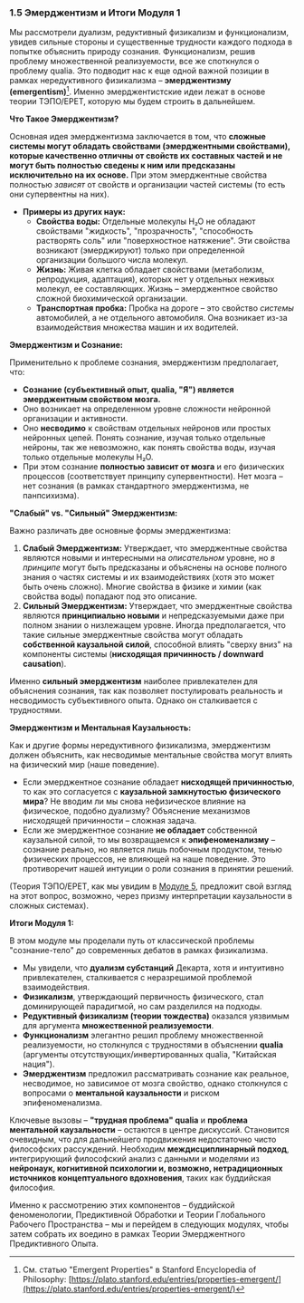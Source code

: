### 1.5 Эмерджентизм и Итоги Модуля 1

Мы рассмотрели дуализм, редуктивный физикализм и функционализм, увидев сильные стороны и существенные трудности каждого подхода в попытке объяснить природу сознания. Функционализм, решив проблему множественной реализуемости, все же споткнулся о проблему qualia. Это подводит нас к еще одной важной позиции в рамках нередуктивного физикализма – **эмерджентизму (emergentism)**[^sep_emergent2]. Именно эмерджентистские идеи лежат в основе теории ТЭПО/EPET, которую мы будем строить в дальнейшем.

**Что Такое Эмерджентизм?**

Основная идея эмерджентизма заключается в том, что **сложные системы могут обладать свойствами (эмерджентными свойствами), которые качественно отличны от свойств их составных частей и не могут быть полностью сведены к ним или предсказаны исключительно на их основе.** При этом эмерджентные свойства полностью *зависят* от свойств и организации частей системы (то есть они супервентны на них).

*   **Примеры из других наук:**
    *   **Свойства воды:** Отдельные молекулы H₂O не обладают свойствами "жидкость", "прозрачность", "способность растворять соль" или "поверхностное натяжение". Эти свойства возникают (эмерджируют) только при определенной организации большого числа молекул.
    *   **Жизнь:** Живая клетка обладает свойствами (метаболизм, репродукция, адаптация), которых нет у отдельных неживых молекул, ее составляющих. Жизнь – эмерджентное свойство сложной биохимической организации.
    *   **Транспортная пробка:** Пробка на дороге – это свойство *системы* автомобилей, а не отдельного автомобиля. Она возникает из-за взаимодействия множества машин и их водителей.

**Эмерджентизм и Сознание:**

Применительно к проблеме сознания, эмерджентизм предполагает, что:

*   **Сознание (субъективный опыт, qualia, "Я") является эмерджентным свойством мозга.**
*   Оно возникает на определенном уровне сложности нейронной организации и активности.
*   Оно **несводимо** к свойствам отдельных нейронов или простых нейронных цепей. Понять сознание, изучая только отдельные нейроны, так же невозможно, как понять свойства воды, изучая только отдельные молекулы H₂O.
*   При этом сознание **полностью зависит от мозга** и его физических процессов (соответствует принципу супервентности). Нет мозга – нет сознания (в рамках стандартного эмерджентизма, не панпсихизма).

**"Слабый" vs. "Сильный" Эмерджентизм:**

Важно различать две основные формы эмерджентизма:

1.  **Слабый Эмерджентизм:** Утверждает, что эмерджентные свойства являются новыми и интересными на *описательном* уровне, но *в принципе* могут быть предсказаны и объяснены на основе полного знания о частях системы и их взаимодействиях (хотя это может быть очень сложно). Многие свойства в физике и химии (как свойства воды) попадают под это описание.
2.  **Сильный Эмерджентизм:** Утверждает, что эмерджентные свойства являются **принципиально новыми** и непредсказуемыми даже при полном знании о низлежащем уровне. Иногда предполагается, что такие сильные эмерджентные свойства могут обладать **собственной каузальной силой**, способной влиять "сверху вниз" на компоненты системы (**нисходящая причинность / downward causation**).

Именно **сильный эмерджентизм** наиболее привлекателен для объяснения сознания, так как позволяет постулировать реальность и несводимость субъективного опыта. Однако он сталкивается с трудностями.

**Эмерджентизм и Ментальная Каузальность:**

Как и другие формы нередуктивного физикализма, эмерджентизм должен объяснить, как несводимые ментальные свойства могут влиять на физический мир (наше поведение).

*   Если эмерджентное сознание обладает **нисходящей причинностью**, то как это согласуется с **каузальной замкнутостью физического мира**? Не вводим ли мы снова нефизическое влияние на физическое, подобно дуализму? Объяснение механизмов нисходящей причинности – сложная задача.
*   Если же эмерджентное сознание **не обладает** собственной каузальной силой, то мы возвращаемся к **эпифеноменализму** – сознание реально, но является лишь побочным продуктом, тенью физических процессов, не влияющей на наше поведение. Это противоречит нашей интуиции о роли сознания в принятии решений.

(Теория ТЭПО/EPET, как мы увидим в [Модуле 5](../module5/), предложит свой взгляд на этот вопрос, возможно, через призму интерпретации каузальности в сложных системах).

**Итоги Модуля 1:**

В этом модуле мы проделали путь от классической проблемы "сознание-тело" до современных дебатов в рамках физикализма.

*   Мы увидели, что **дуализм субстанций** Декарта, хотя и интуитивно привлекателен, сталкивается с неразрешимой проблемой взаимодействия.
*   **Физикализм**, утверждающий первичность физического, стал доминирующей парадигмой, но сам разделился на подходы.
*   **Редуктивный физикализм (теории тождества)** оказался уязвимым для аргумента **множественной реализуемости**.
*   **Функционализм** элегантно решил проблему множественной реализуемости, но столкнулся с трудностями в объяснении **qualia** (аргументы отсутствующих/инвертированных qualia, "Китайская нация").
*   **Эмерджентизм** предложил рассматривать сознание как реальное, несводимое, но зависимое от мозга свойство, однако столкнулся с вопросами о **ментальной каузальности** и риском эпифеноменализма.

Ключевые вызовы – **"трудная проблема" qualia** и **проблема ментальной каузальности** – остаются в центре дискуссий. Становится очевидным, что для дальнейшего продвижения недостаточно чисто философских рассуждений. Необходим **междисциплинарный подход**, интегрирующий философский анализ с данными и моделями из **нейронаук, когнитивной психологии и, возможно, нетрадиционных источников концептуального вдохновения**, таких как буддийская философия.

Именно к рассмотрению этих компонентов – буддийской феноменологии, Предиктивной Обработки и Теории Глобального Рабочего Пространства – мы и перейдем в следующих модулях, чтобы затем собрать их воедино в рамках Теории Эмерджентного Предиктивного Опыта.


[^sep_emergent2]: См. статью "Emergent Properties" в Stanford Encyclopedia of Philosophy: [https://plato.stanford.edu/entries/properties-emergent/](https://plato.stanford.edu/entries/properties-emergent/)